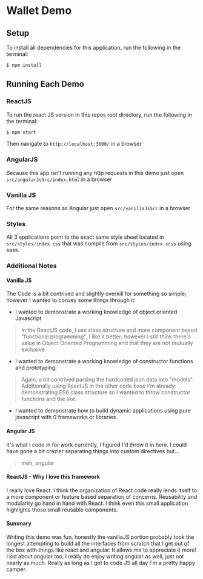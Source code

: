 # Wallet Demo

## Setup

To install all dependencies for this application, run the following in the terminal:

```bash
$ npm install
```

## Running Each Demo

### ReactJS

To run the react JS version in this repos root directory, run the following in the terminal:

```bash
$ npm start
```

Then navigate to `http://localhost:3000/` in a browser

### AngularJS

Because this app isn't running any http requests in this demo just open `src/angularJsSrc/index.html` in a browser

### Vanilla JS

For the same reasons as Angular just open `src/vanillaJsSrc` in a browser

### Styles

All 3 applications point to the exact same style sheet located in `src/styles/index.css` that was compile from `src/styles/index.scss` using sass.

### Additional Notes

#### Vanilla JS

The Code is a bit contrived and slightly overkill for something so simple; however I wanted to convey some things through it:

- I wanted to demonstrate a working knowledge of object oriented Javascript

> In the ReactJS code, I use class structure and more component based "functional programming", I like it better; however I still think there's value in Object Oriented Programming and that they are not mutually exclusive

- I wanted to demonstrate a working knowledge of constructor functions and prototyping.

> Again, a bit contrived parsing the hardcoded json data into "models". Additionally using ReactJS in the other code base I'm already demonstrating ES6 class structure so I wanted to throw constructor functions and the like.

- I wanted to demonstrate how to build dynamic applications using pure javascript with 0 frameworks or libraries.

#### Angular JS

It's what I code in for work currently, I figured I'd throw it in here. I could have gone a bit crazier separating things into custom directives but...

> meh, angular

####  ReactJS - Why I love this framework

I really love React. I think the organization of React code really lends itself to a more component or feature based separation of concerns. Reusability and modularity go hand in hand with React. I think even this small application highlights those small reusable components.

#### Summary

Writing this demo was fun, honestly the vanillaJS portion probably took the longest attempting to build all the interfaces from scratch that I get out of the box with things like react and angular. It allows me to appreciate it more! I kid about angular too, I really do enjoy writing angular as well, just not nearly as much. Really as long as I get to code JS all day I'm a pretty happy camper.
